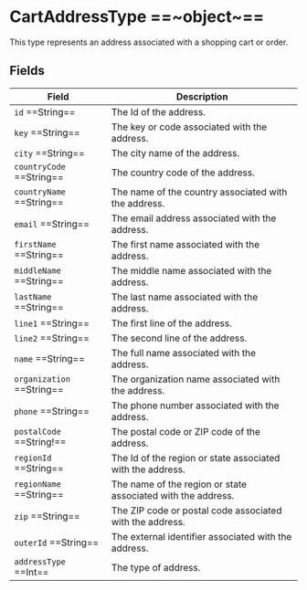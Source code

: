 # CartAddressType ==~object~==

This type represents an address associated with a shopping cart or order. 

## Fields

| Field                                | Description                                                                 |
|--------------------------------------|-----------------------------------------------------------------------------|
| `id`  ==String==                     | The Id of the address.                                                       |
| `key`  ==String==                    | The key or code associated with the address.                                 |
| `city`  ==String==                   | The city name of the address.                                                |
| `countryCode`  ==String==            | The country code of the address.                                             |
| `countryName`  ==String==            | The name of the country associated with the address.                         |
| `email`  ==String==                  | The email address associated with the address.                               |
| `firstName`  ==String==              | The first name associated with the address.                                  |
| `middleName`  ==String==             | The middle name associated with the address.                                 |
| `lastName`  ==String==               | The last name associated with the address.                                   |
| `line1`  ==String==                  | The first line of the address.                                               |
| `line2`  ==String==                  | The second line of the address.                                              |
| `name`  ==String==                   | The full name associated with the address.                                   |
| `organization`  ==String==           | The organization name associated with the address.                           |
| `phone`  ==String==                  | The phone number associated with the address.                                |
| `postalCode`  ==String!==            | The postal code or ZIP code of the address.                                  |
| `regionId`  ==String==               | The Id of the region or state associated with the address.    |
| `regionName`  ==String==             | The name of the region or state associated with the address.                 |
| `zip`  ==String==                    | The ZIP code or postal code associated with the address.                     |
| `outerId`  ==String==                | The external identifier associated with the address.                         |
| `addressType`  ==Int==               | The type of address.                                                         |

